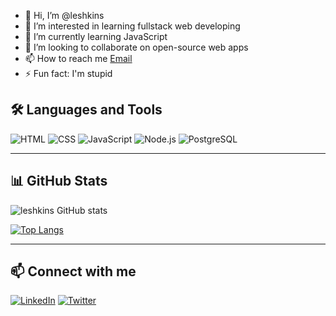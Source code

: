 - 👋 Hi, I’m @leshkins
- 👀 I’m interested in learning fullstack web developing
- 🌱 I’m currently learning JavaScript
- 💞️ I’m looking to collaborate on open-source web apps
- 📫 How to reach me [Email](mailto:oleksiipervov17@gmail.com)
- ⚡ Fun fact: I'm stupid

## 🛠️ Languages and Tools
![HTML](https://img.shields.io/badge/-HTML-black?style=flat-square&logo=html5)
![CSS](https://img.shields.io/badge/-CSS-black?style=flat-square&logo=css)
![JavaScript](https://img.shields.io/badge/-JavaScript-black?style=flat-square&logo=javascript)
![Node.js](https://img.shields.io/badge/-Node.js-black?style=flat-square&logo=node.js)
![PostgreSQL](https://img.shields.io/badge/-PostgreSQL-black?style=flat-square&logo=postgresql)

---

## 📊 GitHub Stats
![leshkins GitHub stats](https://github-readme-stats.vercel.app/api?username=leshkins&show_icons=true&theme=transparent)


[![Top Langs](https://github-readme-stats.vercel.app/api/top-langs/?username=anuraghazra&theme=transparent)](https://github.com/anuraghazra/github-readme-stats)

---

## 📫 Connect with me
[![LinkedIn](https://img.shields.io/badge/-LinkedIn-blue?style=flat-square&logo=linkedin)](https://www.linkedin.com/in/oleksii-pervov-b931b7340/)
[![Twitter](https://img.shields.io/badge/-X-black?style=flat-square&logo=x)](https://x.com/leshkins_)
<!---
lefteeee/lefteeee is a ✨ special ✨ repository because its `README.md` (this file) appears on your GitHub profile.
You can click the Preview link to take a look at your changes.
--->
